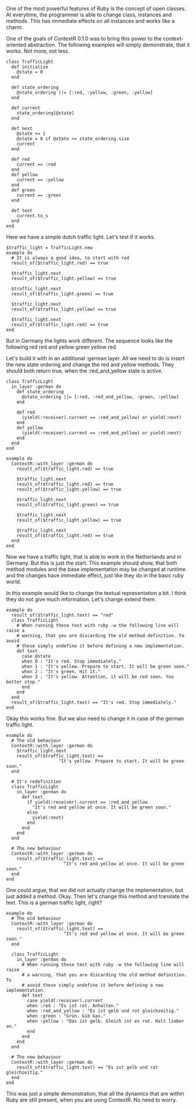 One of the most powerful features of Ruby is the concept of open classes. At
everytime, the programmer is able to change class, instances and methods. 
This has immediate effects on all instances and works like a charm.

One of the goals of ContextR 0.1.0 was to bring this power to the 
context-oriented abstraction. The following examples will simply demonstrate,
that it works. Not more, not less.

    class TrafficLight
      def initialize
        @state = 0
      end

      def state_ordering
        @state_ordering ||= [:red, :yellow, :green, :yellow]
      end

      def current
        state_ordering[@state]
      end

      def next
        @state += 1
        @state = 0 if @state >= state_ordering.size
        current
      end

      def red
        current == :red
      end
      def yellow 
        current == :yellow
      end
      def green
        current == :green
      end
      
      def text
        current.to_s
      end
    end

Here we have a simple dutch traffic light. Let's test if it works.

    $traffic_light = TrafficLight.new
    example do
      # It is always a good idea, to start with red
      result_of($traffic_light.red) == true 

      $traffic_light.next
      result_of($traffic_light.yellow) == true 

      $traffic_light.next
      result_of($traffic_light.green) == true 

      $traffic_light.next
      result_of($traffic_light.yellow) == true

      $traffic_light.next
      result_of($traffic_light.red) == true
    end

But in Germany the lights work different. The sequence looks like the 
following
  red
  red and yellow
  green
  yellow
  red

Let's build it with in an additional :german layer. All we need to do is
insert the new state ordering and change the red and yellow methods. They
should both return true, when the :red_and_yellow state is active.

    class TrafficLight
      in_layer :german do
        def state_ordering
          @state_ordering ||= [:red, :red_and_yellow, :green, :yellow]
        end

        def red
          (yield(:receiver).current == :red_and_yellow) or yield(:next)
        end
        def yellow 
          (yield(:receiver).current == :red_and_yellow) or yield(:next)
        end
      end
    end

    example do
      ContextR::with_layer :german do
        result_of($traffic_light.red) == true 

        $traffic_light.next
        result_of($traffic_light.red) == true 
        result_of($traffic_light.yellow) == true 

        $traffic_light.next
        result_of($traffic_light.green) == true 

        $traffic_light.next
        result_of($traffic_light.yellow) == true

        $traffic_light.next
        result_of($traffic_light.red) == true
      end
    end


Now we have a traffic light, that is able to work in the Netherlands and in 
Germany. But this is just the start. This example should show, that both
method modules and the base implementation may be changed at runtime and
the changes have immediate effect, just like they do in the basic ruby world.

In this example would like to change the textual representation a bit. I
think they do not give much information. Let's change extend them. 

    example do
      result_of($traffic_light.text) == "red"
      class TrafficLight
        # When running these test with ruby -w the following line will raise a 
        # warning, that you are discarding the old method definition. To avoid 
        # these simply undefine it before defining a new implementation.
        def text
          case @state
          when 0 : "It's red. Stop immediately."
          when 1 : "It's yellow. Prepare to start. It will be green soon."
          when 2 : "It's green. Hit it."
          when 3 : "It's yellow. Attention, it will be red soon. You better stop."
          end
        end
      end
      result_of($traffic_light.text) == "It's red. Stop immediately."
    end

Okay this works fine. But we also need to change it in case of the german
traffic light.

    example do
      # The old behaviour
      ContextR::with_layer :german do
        $traffic_light.next
        result_of($traffic_light.text) == 
                        "It's yellow. Prepare to start. It will be green soon."
      end

      # It's redefinition
      class TrafficLight
        in_layer :german do
          def text
            if yield(:receiver).current == :red_and_yellow
              "It's red and yellow at once. It will be green soon."
            else
              yield(:next)
            end
          end
        end
      end

      # The new behaviour
      ContextR::with_layer :german do
        result_of($traffic_light.text) == 
                          "It's red and yellow at once. It will be green soon."
      end
    end

One could argue, that we did not actually change the implementation, but just
added a method. Okay. Then let's change this method and translate the text.
This is a german traffic light, right?

    example do
      # The old behaviour
      ContextR::with_layer :german do
        result_of($traffic_light.text) == 
                          "It's red and yellow at once. It will be green soon."
      end

      class TrafficLight
        in_layer :german do
          # When running these test with ruby -w the following line will raise 
          # a warning, that you are discarding the old method definition. To 
          # avoid these simply undefine it before defining a new implementation.
          def text
            case yield(:receiver).current
            when :red : "Es ist rot. Anhalten."
            when :red_and_yellow : "Es ist gelb und rot gleichzeitig."
            when :green : "Grün. Gib Gas."
            when :yellow : "Das ist gelb. Gleich ist es rot. Halt lieber an."
            end
          end
        end
      end

      # The new behaviour
      ContextR::with_layer :german do
        result_of($traffic_light.text) == "Es ist gelb und rot gleichzeitig."
      end
    end

This was just a simple demonstration, that all the dynamics that are within
Ruby are still present, when you are using ContextR. No need to worry.
